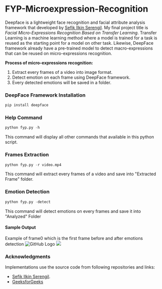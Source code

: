 # FYP-Microexpression-Recognition
Deepface is a lightweight face recognition and facial attribute analysis framework that developed by [Sefik Ilkin Serengil](http://https://github.com/serengil/deepface#face-recognition.com). My final project title is *Facial Micro-Expressions Recognition Based on Transfer Learning*. Transfer Learning is a machine learning method where a model is trained for a task is reused as the starting point for a model on other task. Likewise, DeepFace framework already have a pre-trained model to detect macro-expressions that can be reused on micro-expressions recognition.

__Process of micro-expressions recognition:__
1. Extract every frames of a video into image format.
1. Detect emotion on each frame using DeepFace framework.
1. Every detected emotions will be saved in a folder.




### DeepFace Framework Installation

```python
pip install deepface
```

### Help Command
```python
python fyp.py -h
```
This command will display all other commands that available in this python script.

### Frames Extraction
```python
python fyp.py -r video.mp4
```
This command will extract every frames of a video and save into "Extracted Frame" folder. 

### Emotion Detection
```python
python fyp.py -detect
```
This command will detect emotions on every frames and save it into "Analyzed" Folder

#### Sample Output
Example of frame0 which is the first frame before and after emotions detection
![GitHub Logo](https://github.com/alvinlim99/FYP-Microexpression-Recognition/blob/main/Extracted%20Frames/frame0.jpg)
![](https://github.com/alvinlim99/FYP-Microexpression-Recognition/blob/main/Analyzed/analyzed_0.jpg)

### Acknowledgments
Implementations use the source code from following repositories and links:
* [Sefik Ilkin Serengil](http://https://github.com/serengil/deepface#face-recognition.com). 
* [GeeksforGeeks](https://www.geeksforgeeks.org/extract-images-from-video-in-python/)
